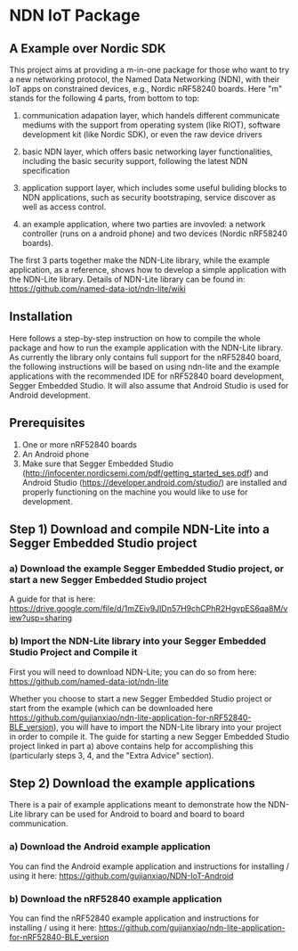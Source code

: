 # NDN IoT Package 
## A Example over Nordic SDK

This project aims at providing a m-in-one package for those who want to try a new networking protocol, the Named Data Networking (NDN), with their IoT apps on constrained devices, e.g., Nordic nRF58240 boards. Here "m" stands for the following 4 parts, from bottom to top: 

1) communication adapation layer, which handels different communicate mediums with the support from operating system (like RIOT), software development kit (like Nordic SDK), or even the raw device drivers

2) basic NDN layer, which offers basic networking layer functionalities, including the basic security support, following the latest NDN specification

3) application support layer, which includes some useful buliding blocks to NDN applications, such as security bootstraping, service discover as well as access control.

4) an example application, where two parties are invovled: a network controller (runs on a android phone) and two devices (Nordic nRF58240 boards).

The first 3 parts together make the NDN-Lite library, while the example application, as a reference, shows how to develop a simple application with the NDN-Lite library. 
Details of NDN-Lite library can be found in: https://github.com/named-data-iot/ndn-lite/wiki

## Installation
Here follows a step-by-step instruction on how to compile the whole package and how to run the example application with the NDN-Lite library. As currently the library only contains full support for the nRF52840 board, the following instructions will be based on using ndn-lite and the example applications with the recommended IDE for nRF52840 board development, Segger Embedded Studio. It will also assume that Android Studio is used for Android development.

## Prerequisites
1) One or more nRF52840 boards
2) An Android phone
3) Make sure that Segger Embedded Studio (http://infocenter.nordicsemi.com/pdf/getting_started_ses.pdf) and Android Studio (https://developer.android.com/studio/) are installed and properly functioning on the machine you would like to use for development.
  
## Step 1) Download and compile NDN-Lite into a Segger Embedded Studio project

### a) Download the example Segger Embedded Studio project, or start a new Segger Embedded Studio project
A guide for that is here: https://drive.google.com/file/d/1mZEiv9JIDn57H9chCPhR2HgvpES6qa8M/view?usp=sharing
      
### b) Import the NDN-Lite library into your Segger Embedded Studio Project and Compile it

First you will need to download NDN-Lite; you can do so from here:
    https://github.com/named-data-iot/ndn-lite

Whether you choose to start a new Segger Embedded Studio project or start from the example (which can be downloaded here https://github.com/gujianxiao/ndn-lite-application-for-nRF52840-BLE_version), you will have to import the NDN-Lite library into your project in order to compile it. The guide for starting a new Segger Embedded Studio project linked in part a) above contains help for accomplishing this (particularly steps 3, 4, and the "Extra Advice" section).
      
## Step 2) Download the example applications

There is a pair of example applications meant to demonstrate how the NDN-Lite library can be used for Android to board and board to board communication.

### a) Download the Android example application

You can find the Android example application and instructions for installing / using it here:
    https://github.com/gujianxiao/NDN-IoT-Android
    
### b) Download the nRF52840 example application
    
You can find the nRF52840 example application and instructions for installing / using it here:
    https://github.com/gujianxiao/ndn-lite-application-for-nRF52840-BLE_version

